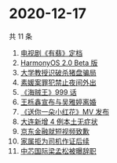 # 2020-12-17

共 11 条

<!-- BEGIN -->
<!-- 最后更新时间 Thu Dec 17 2020 05:04:24 GMT+0800 (CST) -->
1. [电视剧《有翡》定档](https://www.zhihu.com/search?q=有翡)
1. [HarmonyOS 2.0 Beta 版](https://www.zhihu.com/search?q=鸿蒙os2.0)
1. [大学教授识破杀猪盘骗局](https://www.zhihu.com/search?q=杀猪盘)
1. [素媛案罪犯禁止夜间外出](https://www.zhihu.com/search?q=素媛案)
1. [《海贼王》999 话](https://www.zhihu.com/search?q=海贼王)
1. [王栎鑫宣布与吴雅婷离婚](https://www.zhihu.com/search?q=王栎鑫吴雅婷)
1. [《送你一朵小红花》MV 发布](https://www.zhihu.com/search?q=送你一朵小红花)
1. [大连新增 4 例本土无症状](https://www.zhihu.com/search?q=大连疫情)
1. [京东金融就短视频致歉](https://www.zhihu.com/search?q=京东金融)
1. [家属拒为司机作证后续](https://www.zhihu.com/search?q=救婴儿闯红灯)
1. [中芯国际梁孟松被曝辞职](https://www.zhihu.com/search?q=梁孟松)
<!-- END -->
